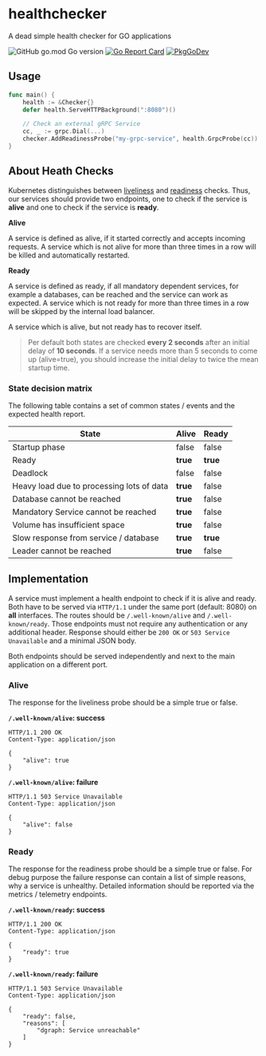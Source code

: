 # healthchecker
A dead simple health checker for GO applications

![GitHub go.mod Go version](https://img.shields.io/github/go-mod/go-version/regiocom/healthchecker)
[![Go Report Card](https://goreportcard.com/badge/github.com/regiocom/healthchecker)](https://goreportcard.com/report/github.com/regiocom/healthchecker)
[![PkgGoDev](https://pkg.go.dev/badge/github.com/regiocom/healthchecker)](https://pkg.go.dev/github.com/regiocom/healthchecker) 

## Usage
```go
func main() {
    health := &Checker{}
    defer health.ServeHTTPBackground(":8080")()

    // Check an external gRPC Service
    cc, _ := grpc.Dial(...)
    checker.AddReadinessProbe("my-grpc-service", health.GrpcProbe(cc))
}
```

## About Heath Checks

Kubernetes distinguishes between [liveliness](https://kubernetes.io/docs/tasks/configure-pod-container/configure-liveness-readiness-startup-probes/#define-a-liveness-command) and [readiness](https://kubernetes.io/docs/tasks/configure-pod-container/configure-liveness-readiness-startup-probes/#define-readiness-probes) checks. Thus, our services should provide two endpoints, one to check if the service is **alive** and one to check if the service is **ready**. 

**Alive**

A service is defined as alive, if it started correctly and accepts incoming requests. A service which is not alive for more than three times in a row will be killed and automatically restarted. 

**Ready**

A service is defined as ready, if all mandatory dependent services, for example a databases, can be reached and the service can work as expected. A service which is not ready for more than three times in a row will be skipped by the internal load balancer.

A service which is alive, but not ready has to recover itself.

> Per default both states are checked **every 2 seconds** after an initial delay of **10 seconds**. If a service needs more than 5 seconds to come up (alive=true), you should increase the initial delay to twice the mean startup time.

### State decision matrix

The following table contains a set of common states / events and the expected health report.

| State                                     | Alive    | Ready    |
| ----------------------------------------- | -------- | -------- |
| Startup phase                             | false    | false    |
| Ready                                     | **true** | **true** |
| Deadlock                                  | false    | false    |
| Heavy load due to processing lots of data | **true** | false    |
| Database cannot be reached                | **true** | false    |
| Mandatory Service cannot be reached       | **true** | false    |
| Volume has insufficient space             | **true** | false    |
| Slow response from service / database     | **true** | **true** |
| Leader cannot be reached                  | **true** | false    |

## Implementation

A service must implement a health endpoint to check if it is alive and ready. Both have to be served via `HTTP/1.1` under the same port (default: 8080) on **all** interfaces. The routes should be `/.well-known/alive` and `/.well-known/ready`. Those endpoints must not require any authentication or any additional header. Response should either be `200 OK` or `503 Service Unavailable` and a minimal JSON body.

Both endpoints should be served independently and next to the main application on a different port.

### Alive

The response for the liveliness probe should be a simple true or false.

**`/.well-known/alive`: success**

```http
HTTP/1.1 200 OK
Content-Type: application/json

{
	"alive": true
}
```

**`/.well-known/alive`: failure**

```http
HTTP/1.1 503 Service Unavailable
Content-Type: application/json

{
	"alive": false
}
```

### Ready

The response for the readiness probe should be a simple true or false. For debug purpose the failure response can contain a list of simple reasons, why a service is unhealthy. Detailed information should be reported via the metrics / telemetry endpoints.

**`/.well-known/ready`: success**

```http
HTTP/1.1 200 OK
Content-Type: application/json

{
	"ready": true
}
```

**`/.well-known/ready`: failure**

```http
HTTP/1.1 503 Service Unavailable
Content-Type: application/json

{
	"ready": false,
	"reasons": [
		"dgraph: Service unreachable"
	]
}
```

